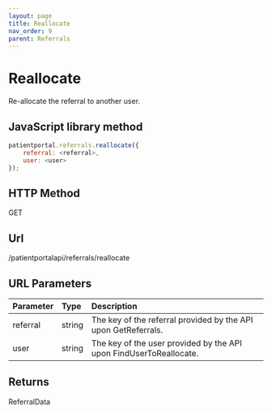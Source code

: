 ```yaml
---
layout: page
title: Reallocate
nav_order: 9
parent: Referrals
---
```


# Reallocate

Re-allocate the referral to another user.

## JavaScript library method

```javascript
patientportal.referrals.reallocate({
    referral: <referral>,
    user: <user>
});
```

## HTTP Method

GET

## ****Url****

/patientportalapi/referrals/reallocate

## URL Parameters

| Parameter | Type   | Description                                                 |
|:----------|:-------|:------------------------------------------------------------|
| referral | string | The key of the referral provided by the API upon GetReferrals. |
| user | string | The key of the user provided by the API upon FindUserToReallocate. |

## Returns

ReferralData
